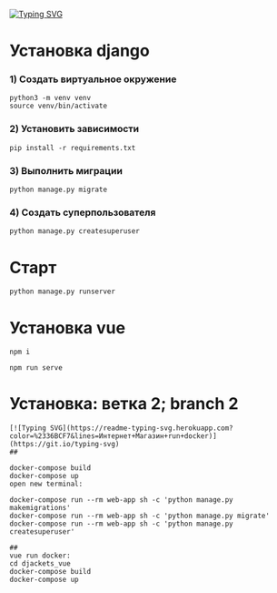 [![Typing SVG](https://readme-typing-svg.herokuapp.com?color=%2336BCF7&lines=Интернет+Магазин)](https://git.io/typing-svg)



# Установка django

### 1) Создать виртуальное окружение
    python3 -m venv venv
    source venv/bin/activate

### 2) Установить зависимости

    pip install -r requirements.txt

### 3) Выполнить миграции

    python manage.py migrate    

### 4) Создать суперпользователя

    python manage.py createsuperuser

# Старт

    python manage.py runserver
    
# Установка vue
    npm i
 
    npm run serve
    

# Установка: ветка 2; branch 2
    [![Typing SVG](https://readme-typing-svg.herokuapp.com?color=%2336BCF7&lines=Интернет+Магазин+run+docker)](https://git.io/typing-svg)
    ##
    
    docker-compose build
    docker-compose up 
    open new terminal:
    
    docker-compose run --rm web-app sh -c 'python manage.py makemigrations'
    docker-compose run --rm web-app sh -c 'python manage.py migrate'
    docker-compose run --rm web-app sh -c 'python manage.py createsuperuser'
    
    ##
    vue run docker:
    cd djackets_vue
    docker-compose build
    docker-compose up

